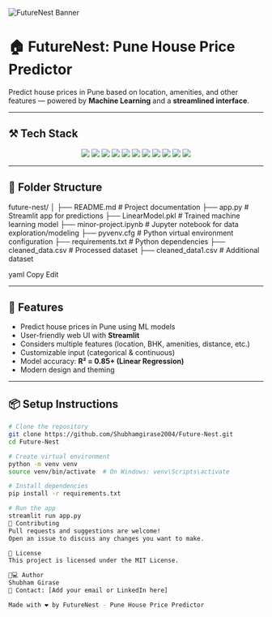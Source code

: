![FutureNest Banner](A_digital_graphic_design_banner_showcases_"FutureN.png")

# 🏠 FutureNest: Pune House Price Predictor  

Predict house prices in Pune based on location, amenities, and other features — powered by **Machine Learning** and a **streamlined interface**.  

---

## ⚒️ Tech Stack  

<p align="center">
  <img src="https://img.shields.io/badge/Node.js-339933?style=for-the-badge&logo=nodedotjs&logoColor=white" />
  <img src="https://img.shields.io/badge/Express.js-000000?style=for-the-badge&logo=express&logoColor=white" />
  <img src="https://img.shields.io/badge/MongoDB-4EA94B?style=for-the-badge&logo=mongodb&logoColor=white" />
  <img src="https://img.shields.io/badge/EJS-grey?style=for-the-badge" />
  <img src="https://img.shields.io/badge/Bootstrap-7952B3?style=for-the-badge&logo=bootstrap&logoColor=white" />
  <img src="https://img.shields.io/badge/Passport.js-34A853?style=for-the-badge" />
  <img src="https://img.shields.io/badge/Cloudinary-3448C5?style=for-the-badge&logo=cloudinary&logoColor=white" />
  <img src="https://img.shields.io/badge/Python-3776AB?style=for-the-badge&logo=python&logoColor=white" />
  <img src="https://img.shields.io/badge/Streamlit-FF4B4B?style=for-the-badge&logo=streamlit&logoColor=white" />
  <img src="https://img.shields.io/badge/Scikit--Learn-F7931E?style=for-the-badge&logo=scikit-learn&logoColor=white" />
  <img src="https://img.shields.io/badge/Pandas-150458?style=for-the-badge&logo=pandas&logoColor=white" />
</p>

---

## 📂 Folder Structure  
future-nest/
│
├── README.md # Project documentation
├── app.py # Streamlit app for predictions
├── LinearModel.pkl # Trained machine learning model
├── minor-project.ipynb # Jupyter notebook for data exploration/modeling
├── pyvenv.cfg # Python virtual environment configuration
├── requirements.txt # Python dependencies
├── cleaned_data.csv # Processed dataset
├── cleaned_data1.csv # Additional dataset

yaml
Copy
Edit

---

## 🧠 Features  
- Predict house prices in Pune using ML models  
- User-friendly web UI with **Streamlit**  
- Considers multiple features (location, BHK, amenities, distance, etc.)  
- Customizable input (categorical & continuous)  
- Model accuracy: **R² = 0.85+ (Linear Regression)**  
- Modern design and theming  

---

## 📦 Setup Instructions  

```bash
# Clone the repository
git clone https://github.com/Shubhamgirase2004/Future-Nest.git
cd Future-Nest

# Create virtual environment
python -m venv venv
source venv/bin/activate  # On Windows: venv\Scripts\activate

# Install dependencies
pip install -r requirements.txt

# Run the app
streamlit run app.py
🤝 Contributing
Pull requests and suggestions are welcome!
Open an issue to discuss any changes you want to make.

📃 License
This project is licensed under the MIT License.

👨💻 Author
Shubham Girase
💬 Contact: [Add your email or LinkedIn here]

Made with ❤️ by FutureNest - Pune House Price Predictor

